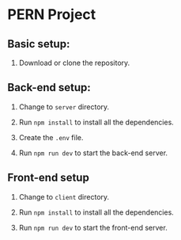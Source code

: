 # PERN Project

## Basic setup:

1. Download or clone the repository.

## Back-end setup:

1.  Change to `server` directory.

2.  Run `npm install` to install all the dependencies.

3.  Create the `.env` file.

4.  Run `npm run dev` to start the back-end server.

## Front-end setup

1.  Change to `client` directory.

2.  Run `npm install` to install all the dependencies.

3.  Run `npm run dev` to start the front-end server.
